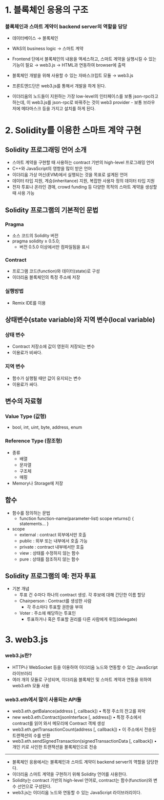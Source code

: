 # 1. 블록체인 응용의 구조

### 블록체인과 스마트 계약이 backend server의 역할을 담당

- 데이터베이스 → 블록체인
- WAS의 business logic → 스마트 계약
- Frontend 단에서 블록체인의 내용을 액세스하고, 스마트 계약을 실행시킬 수 있는 기능이 필요 → web3.js → HTML과 연동하여 browser에 출력

- 블록체인 개발을 위해 사용할 수 있는 자바스크립트 모듈 → web3.js
- 프론트엔드단은 web3.js를 통해서 개발을 하게 된다.
- 이더리움의 노드들이 지원하는 가장 low-level의 인터페이스를 보통 json-rpc라고 하는데, 이 web3.js를 json-rpc로 바꿔주는 것이 web3 provider - 보통 브라우저에 메타마스크 등을 가지고 설치를 하게 된다.

# 2. Solidity를 이용한 스마트 계약 구현

## Solidity 프로그래밍 언어 소개

- 스마트 계약을 구현할 때 사용하는 contract 기반의 high-level 프로그래밍 언어
- C++와 JavaScript의 영향을 많이 받은 언어
- 이더리움 가상 머신(EVM)에서 실행되는 것을 목표로 설계된 언어
- 데이터 타입 지원, 계승(inheritance) 지원, 복잡한 사용자 정의 데이터 타입 지원
- 전자 투표나 온라인 경매, crowd funding 등 다양한 목적의 스마트 계약을 생성할 때 사용 가능

## Solidity 프로그램의 기본적인 문법

### Pragma

- 소스 코드의 Solidity 버전
- pragma solidity ≥ 0.5.0;
    - 버전 0.5.0 이상에서만 컴파일됨을 표시

### Contract

- 프로그램 코드(function)와 데이터(state)로 구성
- 이더리움 블록체인의 특정 주소에 저장

### 실행방법

- Remix IDE를 이용

## 상태변수(state variable)와 지역 변수(local variable)

### 상태 변수

- Contract 저장소에 값이 영원히 저장되는 변수
- 이용료가 비싸다.

### 지역 변수

- 함수가 실행될 때만 값이 유지되는 변수
- 이용료가 싸다.

## 변수의 자료형

### Value Type (값형)

- bool, int, uint, byte, address, enum

### Reference Type (참조형)

- 종류
    - 배열
    - 문자열
    - 구조체
    - 매핑
- Memory나 Storage에 저장

## 함수

- 함수를 정의하는 문법
    - function function-name(parameter-list) scope returns() { statements… }
- scope
    - external : contract 외부에서만 호출
    - public : 외부 또는 내부에서 호출 가능
    - private : contract 내부에서만 호출
    - view : 상태를 수정하지 않는 함수
    - pure : 상태를 참조하지 않는 함수

## Solidity 프로그램의 예: 전자 투표

- 기본 개념
    - 투표 건 수마다 하나의 contract 생성. 각 후보에 대해 간단한 이름 할당
    - Chairperson : Contract를 생성한 사람
        - 각 주소마다 투표할 권한을 부여
    - Voter : 주소에 해당하는 투표인
        - 투표하거나 혹은 투표할 권리를 다른 사람에게 위임(delegate)

# 3. web3.js

### web3.js란?

- HTTP나 WebSocket 등을 이용하여 이더리움 노드와 연동할 수 있는 JavaScript 라이브러리
- 여러 개의 모듈로 구성되며, 이더리움 블록체인 및 스마트 계약과 연동을 위하여 web3.eth 모듈 사용

### web3.eth에서 많이 사용되는 API들

- web3.eth.getBalance(address [, callback])
  • 특정 주소의 잔고를 파악
- new web3.eth.Contract(jsonInterface [, address])
  • 특정 주소에서 contract를 읽어 와서 메모리에 Contract 객체 생성
- web3.eth.getTransactionCount(address [, callback])
  • 이 주소에서 전송된 트랜잭션의 수를 반환
- web3.eth.sendSignedTransaction(signedTransactionData [, callback])
  • 개인 키로 사인한 트랜잭션을 블록체인으로 전송

---

- 블록체인 응용에서는 블록체인과 스마트 계약이 backend server의 역할을 담당한다.
- 이더리움 스마트 계약을 구현하기 위해 Solidity 언어를 사용한다.
- Solidity는 contract 기반의 high-level 언어로, contract는 함수(function)와 변수 선언으로 구성된다.
- web3.js는 이더리움 노드와 연동할 수 있는 JavaScript 라이브러리이다.